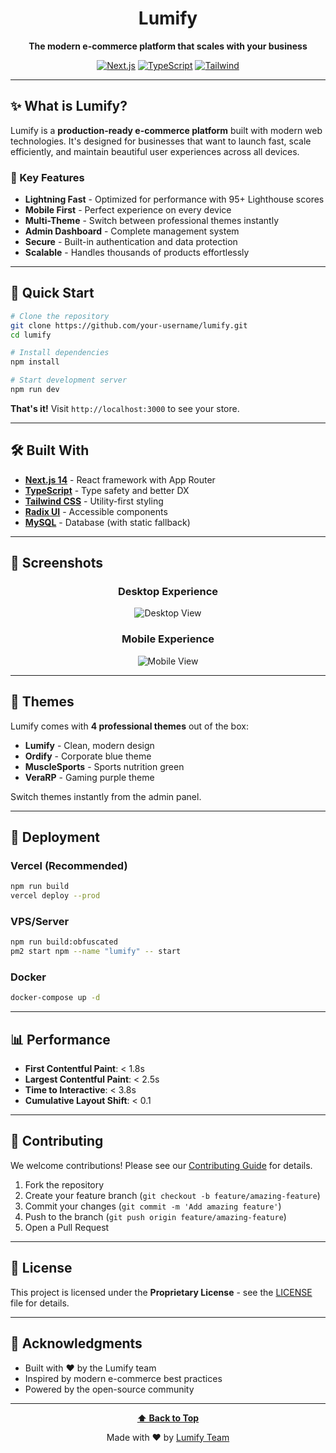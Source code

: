 <div align="center">

# Lumify

**The modern e-commerce platform that scales with your business**

[![Next.js](https://img.shields.io/badge/Next.js-14-black?style=for-the-badge&logo=next.js)](https://nextjs.org/)
[![TypeScript](https://img.shields.io/badge/TypeScript-5.3-blue?style=for-the-badge&logo=typescript)](https://www.typescriptlang.org/)
[![Tailwind](https://img.shields.io/badge/Tailwind-3.3-38B2AC?style=for-the-badge&logo=tailwind-css)](https://tailwindcss.com/)

</div>

---

## ✨ What is Lumify?

Lumify is a **production-ready e-commerce platform** built with modern web technologies. It's designed for businesses that want to launch fast, scale efficiently, and maintain beautiful user experiences across all devices.

### 🚀 Key Features

- **Lightning Fast** - Optimized for performance with 95+ Lighthouse scores
- **Mobile First** - Perfect experience on every device
- **Multi-Theme** - Switch between professional themes instantly
- **Admin Dashboard** - Complete management system
- **Secure** - Built-in authentication and data protection
- **Scalable** - Handles thousands of products effortlessly

---

## 🎯 Quick Start

```bash
# Clone the repository
git clone https://github.com/your-username/lumify.git
cd lumify

# Install dependencies
npm install

# Start development server
npm run dev
```

**That's it!** Visit `http://localhost:3000` to see your store.

---

## 🛠️ Built With

- **[Next.js 14](https://nextjs.org/)** - React framework with App Router
- **[TypeScript](https://www.typescriptlang.org/)** - Type safety and better DX
- **[Tailwind CSS](https://tailwindcss.com/)** - Utility-first styling
- **[Radix UI](https://www.radix-ui.com/)** - Accessible components
- **[MySQL](https://www.mysql.com/)** - Database (with static fallback)

---

## 📱 Screenshots

<div align="center">

### Desktop Experience
![Desktop View](https://via.placeholder.com/800x400/1a1a1a/ffffff?text=Desktop+Experience)

### Mobile Experience  
![Mobile View](https://via.placeholder.com/400x600/1a1a1a/ffffff?text=Mobile+Experience)

</div>

---

## 🎨 Themes

Lumify comes with **4 professional themes** out of the box:

- **Lumify** - Clean, modern design
- **Ordify** - Corporate blue theme  
- **MuscleSports** - Sports nutrition green
- **VeraRP** - Gaming purple theme

Switch themes instantly from the admin panel.

---

## 🚀 Deployment

### Vercel (Recommended)
```bash
npm run build
vercel deploy --prod
```

### VPS/Server
```bash
npm run build:obfuscated
pm2 start npm --name "lumify" -- start
```

### Docker
```bash
docker-compose up -d
```

---

## 📊 Performance

- **First Contentful Paint**: < 1.8s
- **Largest Contentful Paint**: < 2.5s  
- **Time to Interactive**: < 3.8s
- **Cumulative Layout Shift**: < 0.1

---

## 🤝 Contributing

We welcome contributions! Please see our [Contributing Guide](CONTRIBUTING.md) for details.

1. Fork the repository
2. Create your feature branch (`git checkout -b feature/amazing-feature`)
3. Commit your changes (`git commit -m 'Add amazing feature'`)
4. Push to the branch (`git push origin feature/amazing-feature`)
5. Open a Pull Request

---

## 📄 License

This project is licensed under the **Proprietary License** - see the [LICENSE](LICENSE) file for details.

---

## 🙏 Acknowledgments

- Built with ❤️ by the Lumify team
- Inspired by modern e-commerce best practices
- Powered by the open-source community

---

<div align="center">

**[⬆ Back to Top](#lumify)**

Made with ❤️ by [Lumify Team](https://github.com/lumify)

</div>